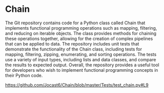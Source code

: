 # Chain
The Git repository contains code for a Python class called Chain that implements functional programming operations such as mapping, filtering, and reducing on iterable objects. The class provides methods for chaining these operations together, allowing for the creation of complex pipelines that can be applied to data. The repository includes unit tests that demonstrate the functionality of the Chain class, including tests for mapping, filtering, zipping, enumerating, and sorting operations. The tests use a variety of input types, including lists and data classes, and compare the results to expected output. Overall, the repository provides a useful tool for developers who wish to implement functional programming concepts in their Python code.

https://github.com/Jocast6/Chain/blob/master/Tests/test_chain.py#L9

